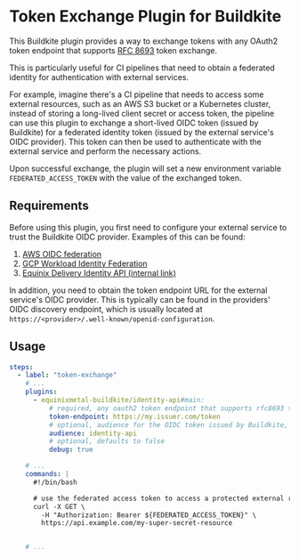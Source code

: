 # Token Exchange Plugin for Buildkite

This Buildkite plugin provides a way to exchange tokens with any OAuth2 token endpoint
that supports [RFC 8693](https://datatracker.ietf.org/doc/html/rfc8693) token exchange.

This is particularly useful for CI pipelines that need to obtain a federated identity
for authentication with external services.

For example, imagine there's a CI
pipeline that needs to access some external resources, such as an AWS S3 bucket or
a Kubernetes cluster, instead of storing a long-lived client secret or access token,
the pipeline can use this plugin to exchange a short-lived OIDC token
(issued by Buildkite) for a federated
identity token (issued by the external service's OIDC provider).
This token can then be used to authenticate with the external service
and perform the necessary actions.

Upon successful exchange, the plugin will set a new environment variable
`FEDERATED_ACCESS_TOKEN` with the value of the exchanged token.

## Requirements

Before using this plugin, you first need to configure your external service
to trust the Buildkite OIDC provider.  Examples of this can be found:

1. [AWS OIDC federation](https://docs.aws.amazon.com/IAM/latest/UserGuide/id_roles_providers_oidc.html)
1. [GCP Workload Identity Federation](https://cloud.google.com/iam/docs/workload-identity-federation)
1. [Equinix Delivery Identity API (internal link)](https://github.com/equinixmetal/infra9-tools/blob/c3c378077bb2259c988618665325372966b47642/data/prod/delivery.yaml#L128-L143)

In addition, you need to obtain the token endpoint URL for the external service's OIDC provider.
This is typically can be found in the providers' OIDC discovery endpoint, which is usually
located at `https://<provider>/.well-known/openid-configuration`.

## Usage

```yaml
steps:
  - label: "token-exchange"
    # ...
    plugins:
      - equinixmetal-buildkite/identity-api#main:
          # required, any oauth2 token endpoint that supports rfc8693 token exchange
          token-endpoint: https://my.issuer.com/token
          # optional, audience for the OIDC token issued by Buildkite, defaults to identity-api
          audience: identity-api
          # optional, defaults to false
          debug: true

    # ...
    commands: |
      #!/bin/bash

      # use the federated access token to access a protected external resource
      curl -X GET \
        -H "Authorization: Bearer ${FEDERATED_ACCESS_TOKEN}" \
        https://api.example.com/my-super-secret-resource


    # ...
```
